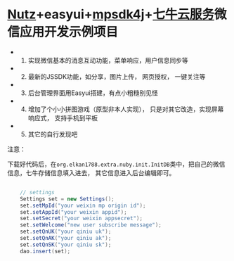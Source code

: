# [Nutz](http://nutzam.com/)+easyui+[mpsdk4j](http://git.oschina.net/lisenhui/mpsdk4j/)+[七牛云服务](http://www.qiniu.com)微信应用开发示例项目

* 1. 实现微信基本的消息互动功能，菜单响应，用户信息同步等
* 2. 最新的JSSDK功能，如分享，图片上传， 网页授权， 一键关注等
* 3. 后台管理界面用Easyui搭建，有点小粗糙别见怪
* 4. 增加了个小小拼图游戏（原型非本人实现）， 只是对其它改造，实现屏幕响应式， 支持手机到平板
* 5. 其它的自行发现吧

注意：

下载好代码后，在`org.elkan1788.extra.nuby.init.InitDB`类中，把自己的微信信息，七牛存储信息填入进去， 其它信息进入后台编辑即可。

```java 

	// settings
	Settings set = new Settings();
	set.setMpId("your weixin mp origin id");
	set.setAppId("your weixin appid");
	set.setSecret("your weixin appsecret");
	set.setWelcome("new user subscribe message");
	set.setQnUK("your qiniu uk");
	set.setQnAK("your qiniu ak");
	set.setQnSK("your qiniu sk");
	dao.insert(set);
		
```


